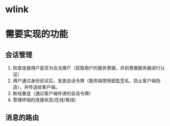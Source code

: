 # wlink

# 需要实现的功能

## 会话管理
1. 检查连接用户是否为合法用户（获取用户的服务票据，并到票据服务器进行认证）
2. 用户通过身份验证后，发放会话令牌（服务端使用密匙签名，防止客户端伪造），并传送给客户端。
3. 断线重连（通过客户端传递的会话令牌）
4. 管理终端的连接状态(在线/离线)

## 消息的路由
